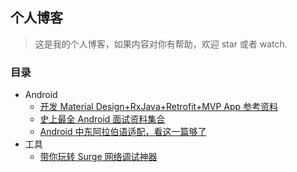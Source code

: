 ## 个人博客

> 这是我的个人博客，如果内容对你有帮助，欢迎 star 或者 watch.

### 目录

* Android
  * [开发 Material Design+RxJava+Retrofit+MVP App 参考资料 ](https://github.com/Freelander/Blog/blob/master/2016/01.md)
  * [史上最全 Android 面试资料集合](https://github.com/Freelander/Blog/blob/master/2016/02.md)
  * [Android 中东阿拉伯语适配，看这一篇够了](https://github.com/Freelander/Blog/blob/master/201708/01.md)
* 工具
  * [带你玩转 Surge 网络调试神器](https://github.com/Freelander/Blog/blob/master/201708/02.md)	